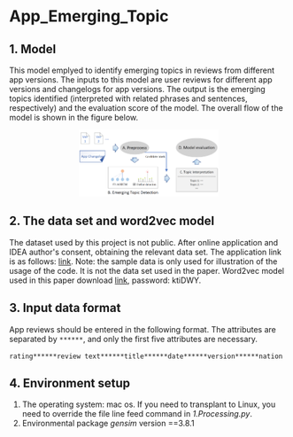 # App_Emerging_Topic

## 1. Model
This model emplyed to identify emerging topics in reviews from different app versions. The inputs to this model are user reviews for different app versions and changelogs for app versions. The output is the emerging topics identified (interpreted with related phrases and sentences, respectively) and the evaluation score of the model. The overall flow of the model is shown in the figure below.
<p align="center"><img width="50%" src="Framework.png" /></p>

## 2. The data set and word2vec model
The dataset used by this project is not public. After online application and IDEA author's consent, obtaining the relevant data set. The application link is as follows: [link](https://goo.gl/forms/nAAkSa5o5yrSIaPr2). Note: the sample data is only used for illustration of the usage of the code. It is not the data set used in the paper. Word2vec model used in this paper download [link](https://www.jianguoyun.com/p/DS-i2AMQgM-xCRjBzu0D ), password: ktiDWY.


## 3.  Input data format
App reviews should be entered in the following format. The attributes are separated by `******`, and only the first five attributes are necessary. 

```
rating******review text******title******date******version******nation
```
## 4. Environment setup
1. The operating system: mac os. If you need to transplant to Linux, you need to override the file line feed command in *1.Processing.py*.
2. Environmental package *gensim* version ==3.8.1
